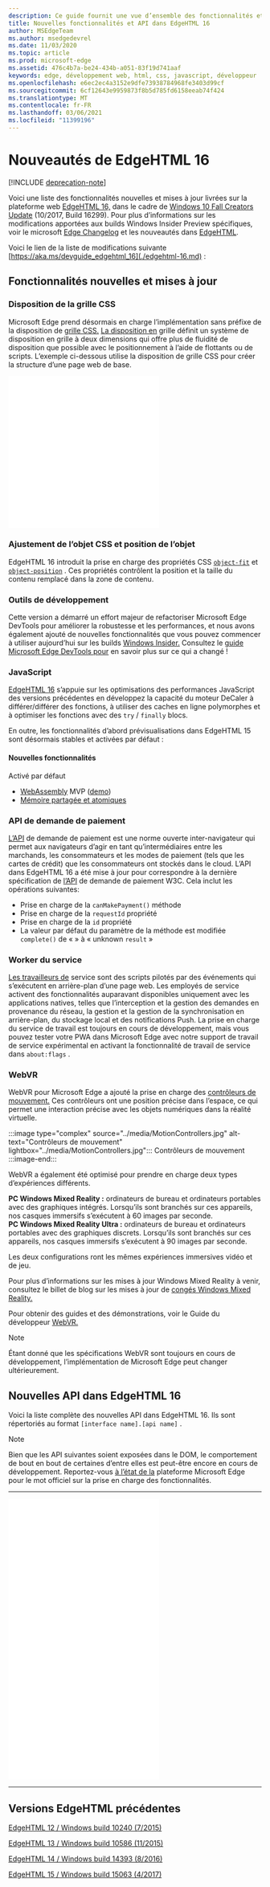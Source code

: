 ```yaml
---
description: Ce guide fournit une vue d’ensemble des fonctionnalités et normes de développement incluses dans EdgeHTML 16.
title: Nouvelles fonctionnalités et API dans EdgeHTML 16
author: MSEdgeTeam
ms.author: msedgedevrel
ms.date: 11/03/2020
ms.topic: article
ms.prod: microsoft-edge
ms.assetid: 476c4b7a-be24-434b-a051-83f19d741aaf
keywords: edge, développement web, html, css, javascript, développeur
ms.openlocfilehash: e6ec2ec4a3152e9dfe73938784968fe3403d99cf
ms.sourcegitcommit: 6cf12643e9959873f8b5d785fd6158eeab74f424
ms.translationtype: MT
ms.contentlocale: fr-FR
ms.lasthandoff: 03/06/2021
ms.locfileid: "11399196"
---
```

# <a name="whats-new-in-edgehtml-16"></a>Nouveautés de EdgeHTML 16  

[!INCLUDE [deprecation-note](../../includes/legacy-edge-note.md)]  

Voici une liste des fonctionnalités nouvelles et mises à jour livrées sur la plateforme web [EdgeHTML 16,](https://blogs.windows.com/msedgedev/2017/10/17) dans le cadre de [Windows 10 Fall Creators Update](https://blogs.windows.com/windowsexperience/2017/10/17/whats-new-windows-10-fall-creators-update) \(10/2017, Build 16299\).  Pour plus d’informations sur les modifications apportées aux builds Windows Insider Preview spécifiques, voir le microsoft [Edge Changelog](https://developer.microsoft.com/microsoft-edge/platform/changelog) et les nouveautés dans [EdgeHTML](../whats-new.md).  

Voici le lien de la liste de modifications suivante  [https://aka.ms/devguide_edgehtml_16](./edgehtml-16.md) :  

## <a name="new-and-updated-features"></a>Fonctionnalités nouvelles et mises à jour  

### <a name="css-grid-layout"></a>Disposition de la grille CSS  

Microsoft Edge prend désormais en charge l’implémentation sans préfixe de la disposition de [grille CSS.](https://www.w3.org/TR/css-grid-1)  [La disposition en](https://developer.mozilla.org/docs/Web/CSS/CSS_Grid_Layout) grille définit un système de disposition en grille à deux dimensions qui offre plus de fluidité de disposition que possible avec le positionnement à l’aide de flottants ou de scripts.  L’exemple ci-dessous utilise la disposition de grille CSS pour créer la structure d’une page web de base.  

<iframe height='303' scrolling='no' title='Disposition de la grille CSS' src='//codepen.io/MSEdgeDev/embed/mMQqZX/?height=303&theme-id=23761&default-tab=css,result&embed-version=2' frameborder='no' allowtransparency='true' allowfullscreen='true'>Voir la disposition de la <a href='https://codepen.io/MSEdgeDev/pen/mMQqZX/'> grille CSS </a> stylet par MSEdgeDev ( <a href='https://codepen.io/MSEdgeDev'> @MSEdgeDev ) sur </a> <a href='https://codepen.io'> CodePen </a> .</iframe>  

### <a name="css-object-fit-and-object-position"></a>Ajustement de l’objet CSS et position de l’objet  

EdgeHTML 16 introduit la prise en charge des propriétés CSS [`object-fit`](https://developer.mozilla.org/docs/Web/CSS/object-fit) et [`object-position`](https://developer.mozilla.org/docs/Web/CSS/object-position) .  Ces propriétés contrôlent la position et la taille du contenu remplacé dans la zone de contenu.  

### <a name="developer-tools"></a>Outils de développement  

Cette version a démarré un effort majeur de refactoriser Microsoft Edge DevTools pour améliorer la robustesse et les performances, et nous avons également ajouté de nouvelles fonctionnalités que vous pouvez commencer à utiliser aujourd’hui sur les builds [Windows Insider.](https://insider.windows.com)  Consultez le [guide Microsoft Edge DevTools pour](../whats-new.md) en savoir plus sur ce qui a changé !  

### <a name="javascript"></a>JavaScript  

[EdgeHTML 16](https://blogs.windows.com/msedgedev/2017/10/31) s’appuie sur les optimisations des performances JavaScript des versions précédentes en développez la capacité du moteur DeCaler à différer/différer des fonctions, à utiliser des caches en ligne polymorphes et à optimiser les fonctions avec des `try` / `finally` blocs.  

En outre, les fonctionnalités d’abord prévisualisations dans EdgeHTML 15 sont désormais stables et activées par défaut :  

#### <a name="new-features"></a>Nouvelles fonctionnalités  

Activé par défaut  

*   [WebAssembly](https://developer.microsoft.com/microsoft-edge/platform/status/webassemblymvp/?q=WebAssembly) MVP \([demo](https://webassembly.org/demo)\)  
*   [Mémoire partagée et atomiques](https://developer.microsoft.com/microsoft-edge/platform/status/sharedmemoryandatomics/?q=Atomics)  

### <a name="payment-request-api"></a>API de demande de paiement  

[L’API](../windows-integration/payment-request-api.md) de demande de paiement est une norme ouverte inter-navigateur qui permet aux navigateurs d’agir en tant qu’intermédiaires entre les marchands, les consommateurs et les modes de paiement \(tels que les cartes de crédit\) que les consommateurs ont stockés dans le cloud.  L’API dans EdgeHTML 16 a été mise à jour pour correspondre à la dernière spécification de [l’API](https://w3c.github.io/payment-request) de demande de paiement W3C.  Cela inclut les opérations suivantes:  

*   Prise en charge de la `canMakePayment()` méthode  
*   Prise en charge de la `requestId` propriété  
*   Prise en charge de la `id` propriété  
*   La valeur par défaut du paramètre de la méthode est modifiée `complete()` de « » à « unknown `result` »  

### <a name="service-workers"></a>Worker du service  

[Les travailleurs de](https://www.w3.org/TR/service-workers-1) service sont des scripts pilotés par des événements qui s’exécutent en arrière-plan d’une page web.  Les employés de service activent des fonctionnalités auparavant disponibles uniquement avec les applications natives, telles que l’interception et la gestion des demandes en provenance du réseau, la gestion et la gestion de la synchronisation en arrière-plan, du stockage local et des notifications Push.  La prise en charge du service de travail est toujours en cours de développement, mais vous pouvez tester votre PWA dans Microsoft Edge avec notre support de travail de service expérimental en activant la fonctionnalité de travail de service dans `about:flags` .  

### <a name="webvr"></a>WebVR  

WebVR pour Microsoft Edge a ajouté la prise en charge des [contrôleurs de mouvement.](https://developer.microsoft.com/windows/mixed-reality/motion_controllers)  Ces contrôleurs ont une position précise dans l’espace, ce qui permet une interaction précise avec les objets numériques dans la réalité virtuelle.  

:::image type="complex" source="../media/MotionControllers.jpg" alt-text="Contrôleurs de mouvement" lightbox="../media/MotionControllers.jpg":::
   Contrôleurs de mouvement  
:::image-end:::  

WebVR a également été optimisé pour prendre en charge deux types d’expériences différents.  

**PC Windows Mixed Reality :** ordinateurs de bureau et ordinateurs portables avec des graphiques intégrés.  Lorsqu’ils sont branchés sur ces appareils, nos casques immersifs s’exécutent à 60 images par seconde.  
**PC Windows Mixed Reality Ultra :** ordinateurs de bureau et ordinateurs portables avec des graphiques discrets.  Lorsqu’ils sont branchés sur ces appareils, nos casques immersifs s’exécutent à 90 images par seconde.  

Les deux configurations ront les mêmes expériences immersives vidéo et de jeu.  

Pour plus d’informations sur les mises à jour Windows Mixed Reality à venir, consultez le billet de blog sur les mises à jour de [congés Windows Mixed Reality.](https://blogs.windows.com/windowsexperience/2017/08/28/windows-mixed-reality-holiday-update)  

Pour obtenir des guides et des démonstrations, voir le Guide du développeur [WebVR.](/microsoft-edge/webvr)  

 > [!NOTE] 
 > Étant donné que les spécifications WebVR sont toujours en cours de développement, l’implémentation de Microsoft Edge peut changer ultérieurement.  

## <a name="new-apis-in-edgehtml-16"></a>Nouvelles API dans EdgeHTML 16  

Voici la liste complète des nouvelles API dans EdgeHTML 16.  Ils sont répertoriés au format `[interface name].[api name]` .

> [!NOTE] 
> Bien que les API suivantes soient exposées dans le DOM, le comportement de bout en bout de certaines d’entre elles est peut-être encore en cours de développement.  Reportez-vous [à l’état de la](https://developer.microsoft.com/microsoft-edge/platform/status) plateforme Microsoft Edge pour le mot officiel sur la prise en charge des fonctionnalités.  

---  

<iframe height='559' scrolling='no' title='Nouvelles API dans EdgeHTML 16' src='//codepen.io/MSEdgeDev/embed/jLGZZY/?height=559&theme-id=23761&default-tab=result&embed-version=2' frameborder='no' allowtransparency='true' allowfullscreen='true'>Voir les nouvelles API stylet dans <a href='https://codepen.io/MSEdgeDev/pen/jLGZZY/'> EdgeHTML 16 </a> par MSEdgeDev ( <a href='https://codepen.io/MSEdgeDev'> @MSEdgeDev ) sur </a> <a href='https://codepen.io'> CodePen </a> .</iframe>  

---  

## <a name="previous-edgehtml-releases"></a>Versions EdgeHTML précédentes  

[EdgeHTML 12 / Windows build 10240 (7/2015)](./edgehtml-12.md)  

[EdgeHTML 13 / Windows build 10586 (11/2015)](./edgehtml-13.md)  

[EdgeHTML 14 / Windows build 14393 (8/2016)](./edgehtml-14.md)  

[EdgeHTML 15 / Windows build 15063 (4/2017)](./edgehtml-15.md)  
